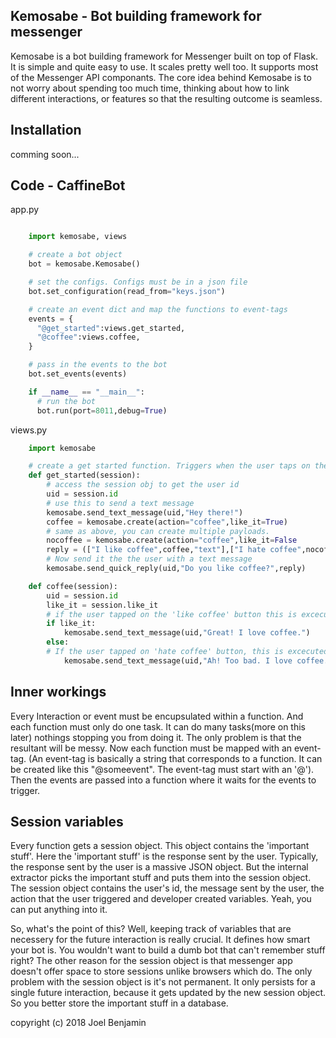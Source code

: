 

## Kemosabe - Bot building framework for messenger

Kemosabe is a bot building framework for Messenger built on top of Flask. It is simple and quite easy
to use. It scales pretty well too. It supports most of the Messenger API componants.
The core idea behind Kemosabe is to not worry about spending too much time, thinking
about how to link different interactions, or features so that the resulting outcome
is seamless.

## Installation

comming soon...


## Code - CaffineBot

app.py
```python

    import kemosabe, views

    # create a bot object
    bot = kemosabe.Kemosabe()

    # set the configs. Configs must be in a json file
    bot.set_configuration(read_from="keys.json")

    # create an event dict and map the functions to event-tags
    events = {
      "@get_started":views.get_started,
      "@coffee":views.coffee,
    }

    # pass in the events to the bot
    bot.set_events(events)

    if __name__ == "__main__":
      # run the bot
      bot.run(port=8011,debug=True)

```

views.py
```python
    import kemosabe

    # create a get started function. Triggers when the user taps on the get started button
    def get_started(session):
        # access the session obj to get the user id
        uid = session.id
        # use this to send a text message
        kemosabe.send_text_message(uid,"Hey there!")
        coffee = kemosabe.create(action="coffee",like_it=True)
        # same as above, you can create multiple payloads.
        nocoffee = kemosabe.create(action="coffee",like_it=False
        reply = (["I like coffee",coffee,"text"],["I hate coffee",nocoffee,"text"],)
        # Now send it the the user with a text message
        kemosabe.send_quick_reply(uid,"Do you like coffee?",reply)

    def coffee(session):
        uid = session.id
        like_it = session.like_it
        # if the user tapped on the 'like coffee' button this is excecuted
        if like_it:
            kemosabe.send_text_message(uid,"Great! I love coffee.")
        else:
        # If the user tapped on 'hate coffee' button, this is excecuted.
            kemosabe.send_text_message(uid,"Ah! Too bad. I love coffee.")

```

## Inner workings

Every Interaction or event must be encupsulated within a function. And each function
must only do one task. It can do many tasks(more on this later) nothings stopping you
from doing it. The only problem is that the resultant will be messy. Now each function
must be mapped with an event-tag. (An event-tag is basically a string that corresponds
to a function. It can be created like this "@someevent". The event-tag must start with
an '@'). Then the events are passed into a function where it waits for the events to
trigger.

## Session variables

Every function gets a session object. This object contains the 'important stuff'.
Here the 'important stuff' is the response sent by the user. Typically, the
response sent by the user is a massive JSON object. But the internal extractor
picks the important stuff and puts them into the session object. The session object
contains the user's id, the message sent by the user, the action that the user triggered
and developer created variables. Yeah, you can put anything into it.

So, what's the point of this? Well, keeping track of variables that are necessery
for the future interaction is really crucial. It defines how smart your bot is.
You wouldn't want to build a dumb bot that can't remember stuff right? The other reason
for the session object is that messenger app doesn't offer space to store sessions unlike
browsers which do. The only problem with the session object is it's not permanent. It only
persists for a single future interaction, because it gets updated by the new session object.
So you better store the important stuff in a database.


copyright (c) 2018 Joel Benjamin
